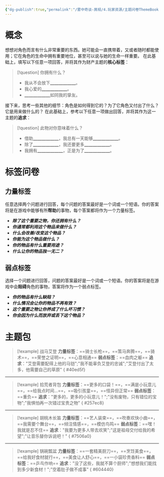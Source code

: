 ```yaml
---
{"dg-publish":true,"permalink":"/雾中奇谈-房规/4.玩家资源/主题问卷ThemeBook/泛用主题/财产/"}
---
```


# 概念
想想对角色而言有什么非常重要的东西。她可能会一直携带着，又或者随时都能使用；它在角色的生命中拥有重要地位，甚至可以说与她的生命一样重要。
在此基础上，填写以下任意一项回答，并将其作为财产主题的**核心标签**：
>[!question] 你拥有什么？
>- 我从不会放下▁▁▁▁▁▁。
>- 我心爱的▁▁▁▁▁▁。
>- ▁▁▁▁▁▁如同我的挚友。

接下来，思考一些其他的细节：角色是如何得到它的？为了它角色又付出了什么？它是用来做什么的？
在此基础上，参考以下任意一项做出回答，并将其作为这一主题的**追求**：
>[!question] 此物对你意味着什么？
>- 借助▁▁▁▁▁▁，我总有一天能够▁▁▁▁▁▁。
>- 除了▁▁▁▁▁▁，我还要更多▁▁▁▁▁▁。
>- 我拥有▁▁▁▁▁▁，正是为了▁▁▁▁▁▁。

# 标签问卷
## 力量标签
任意选择两个问题进行回答，每个问题的答案最好是一个词或一个短语。你的答案将是在游戏中能够有所**帮助**的事物，每个答案都将作为一个力量标签。

- ***除了这个重要之物，你还拥有什么？***
- ***你通常都利用这个物品来做什么？***
- ***什么会改善/改变这个物品？***
- ***你能为这个物品做什么？***
- ***你的物品有什么重要用途？***
- ***什么让你的物品独一无二？***

## 弱点标签
选择一个问题进行回答，问题的答案最好是一个词或一个短语。你的答案将是在游戏中会**阻碍**角色的事物，答案将作为一个弱点标签。

- ***你的物品有什么缺陷？***
- ***什么情况会让你的物品不再有效？***
- ***这个重要之物让你养成了什么坏习惯？***
- ***你会因为什么而放弃或丢下这个物品？***

# 主题包
>[!example] 战马艾登
>**力量标签**：==骑士长枪==，==策马奔腾==，==骑术==，==荣誉之证明==，==心意相通==
>**弱点标签**：==血肉之躯==
>**追求**："艾登需要配得上他的马铠";"我不能辜负艾登的忠诚";"艾登付出了太多，他需要自己的草原"
{ #40ed5f}


---

>[!example] 拾荒者背包
>**力量标签**：==更多的口袋！==，==满是小玩意儿==，==给我点时间...==，==吸引孩童==，==怪异但正常==
>**弱点标签**：==重负==
>**追求**："更多的，更多的小玩意儿！";"没有废物，只有错位的宝物";"我惧怕再一次错过宝贵之物"
{ #257ec8}


---

>[!example] 胡桃木长笛
>**力量标签**：==艺人装束==，==吹奏欢快小曲==，==我需要个舞台==，==倾注情感==，==模仿鸟鸣==
>**弱点标签**：==嘿！我就是忍不住==
>**追求**："我要为更多人带去欢笑";"这是祖母交付给我的希望";"让音乐替你诉说吧！"
{ #7506a0}


---

>[!example] 锅碗瓢盆
>**力量标签**：==一套精美厨刀==，==烹饪美食==，==给我好食材就行==，==美食让人舒心==，==一小袋珍贵香料==
>**弱点标签**：==乒乓作响==
>**追求**："没了这些，我就不算个厨师";"想想我们能找到多少新食材！";"空着肚子做不成事"
{ #604440}


